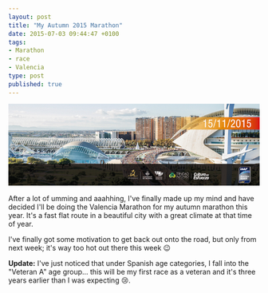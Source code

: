 ```yaml
---
layout: post
title: "My Autumn 2015 Marathon"
date: 2015-07-03 09:44:47 +0100
tags:
- Marathon
- race
- Valencia
type: post
published: true
---
```

![Valencia Marathon](/img/valencia-marathon.jpg)

After a lot of umming and aaahhing, I've finally made up my mind and have decided I'll be doing the Valencia Marathon for my autumn marathon this year.  It's a fast flat route in a beautiful city with a great climate at that time of year.

I've finally got some motivation to get back out onto the road, but only from next week; it's way too hot out there this week :wink:

**Update:** I've just noticed that under Spanish age categories, I fall into the "Veteran A" age group... this will be my first race as a veteran and it's three years earlier than I was expecting :cry:.
